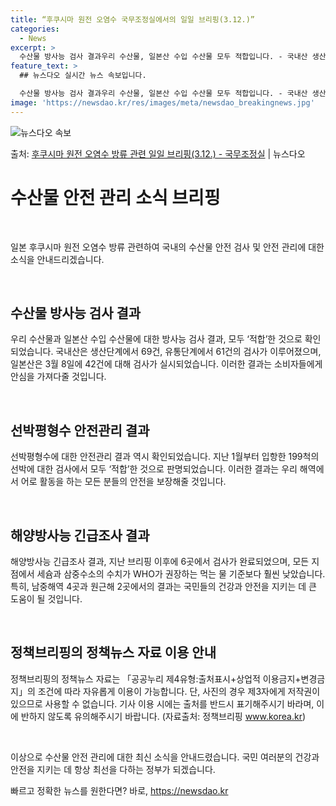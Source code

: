```yaml
---
title: “후쿠시마 원전 오염수 국무조정실에서의 일일 브리핑(3.12.)”
categories:
  - News
excerpt: >
  수산물 방사능 검사 결과우리 수산물, 일본산 수입 수산물 모두 적합입니다. - 국내산 생산단계 69건, 유통…
feature_text: >
  ## 뉴스다오 실시간 뉴스 속보입니다.

  수산물 방사능 검사 결과우리 수산물, 일본산 수입 수산물 모두 적합입니다. - 국내산 생산단계 69건, 유통…
image: 'https://newsdao.kr/res/images/meta/newsdao_breakingnews.jpg'
---
```


![뉴스다오 속보](https://newsdao.kr/res/images/meta/newsdao_breakingnews.jpg)

<p>출처: <a href="https://newsdao.kr/3319" rel="dofollow">후쿠시마 원전 오염수 방류 관련 일일 브리핑(3.12.)  - 국무조정실</a> | 뉴스다오</p>

<h1>수산물 안전 관리 소식 브리핑</h1>

<p data-ke-size="size16">&nbsp;</p>

일본 후쿠시마 원전 오염수 방류 관련하여 국내의 수산물 안전 검사 및 안전 관리에 대한 소식을 안내드리겠습니다.

<p data-ke-size="size16">&nbsp;</p>

<h2 data-ke-size="size26">수산물 방사능 검사 결과</h2>

<p>우리 수산물과 일본산 수입 수산물에 대한 방사능 검사 결과, 모두 ‘적합’한 것으로 확인되었습니다. 국내산은 생산단계에서 69건, 유통단계에서 61건의 검사가 이루어졌으며, 일본산은 3월 8일에 42건에 대해 검사가 실시되었습니다. 이러한 결과는 소비자들에게 안심을 가져다줄 것입니다.</p>

<p data-ke-size="size16">&nbsp;</p>

<h2 data-ke-size="size26">선박평형수 안전관리 결과</h2>

<p>선박평형수에 대한 안전관리 결과 역시 확인되었습니다. 지난 1월부터 입항한 199척의 선박에 대한 검사에서 모두 ‘적합’한 것으로 판명되었습니다. 이러한 결과는 우리 해역에서 어로 활동을 하는 모든 분들의 안전을 보장해줄 것입니다.</p>

<p data-ke-size="size16">&nbsp;</p>

<h2 data-ke-size="size26">해양방사능 긴급조사 결과</h2>

<p>해양방사능 긴급조사 결과, 지난 브리핑 이후에 6곳에서 검사가 완료되었으며, 모든 지점에서 세슘과 삼중수소의 수치가 WHO가 권장하는 먹는 물 기준보다 훨씬 낮았습니다. 특히, 남중해역 4곳과 원근해 2곳에서의 결과는 국민들의 건강과 안전을 지키는 데 큰 도움이 될 것입니다. </p>

<p data-ke-size="size16">&nbsp;</p>

<h2 data-ke-size="size26">정책브리핑의 정책뉴스 자료 이용 안내</h2>

<p>정책브리핑의 정책뉴스 자료는 「공공누리 제4유형:출처표시+상업적 이용금지+변경금지」의 조건에 따라 자유롭게 이용이 가능합니다. 단, 사진의 경우 제3자에게 저작권이 있으므로 사용할 수 없습니다. 기사 이용 시에는 출처를 반드시 표기해주시기 바라며, 이에 반하지 않도록 유의해주시기 바랍니다. (자료출처: 정책브리핑 <a href="www.korea.kr">www.korea.kr</a>)</p>

<p data-ke-size="size16">&nbsp;</p>

이상으로 수산물 안전 관리에 대한 최신 소식을 안내드렸습니다. 국민 여러분의 건강과 안전을 지키는 데 항상 최선을 다하는 정부가 되겠습니다. 

빠르고 정확한 뉴스를 원한다면? 바로, <a href="https://newsdao.kr" rel="dofollow">https://newsdao.kr</a>


